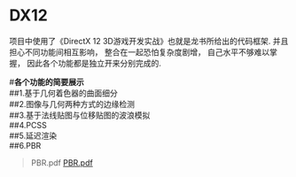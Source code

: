 # DX12
项目中使用了《DirectX 12 3D游戏开发实战》也就是龙书所给出的代码框架. 并且担心不同功能间相互影响， 整合在一起恐怕复杂度剧增， 自己水平不够难以掌握， 因此各个功能都是独立开来分别完成的.


#**各个功能的简要展示**  
##1.基于几何着色器的曲面细分  
##2.图像与几何两种方式的边缘检测  
##3.基于法线贴图与位移贴图的波浪模拟  
##4.PCSS  
##5.延迟渲染  
##6.PBR  
>PBR.pdf
[PBR.pdf](https://github.com/kaku-iwate/DX12/files/8569693/PBR.pdf)
